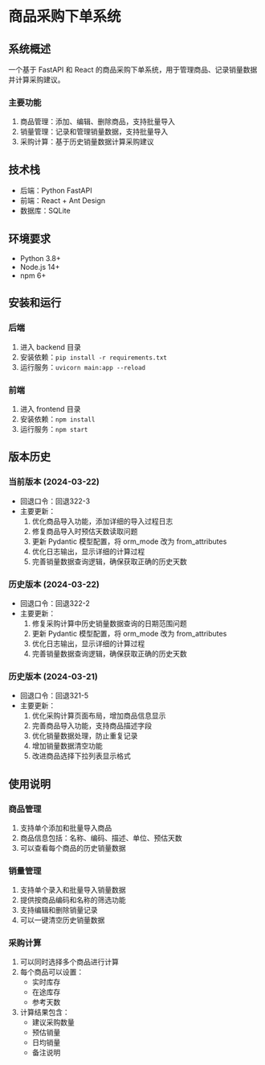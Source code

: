 # 商品采购下单系统

## 系统概述
一个基于 FastAPI 和 React 的商品采购下单系统，用于管理商品、记录销量数据并计算采购建议。

### 主要功能
1. 商品管理：添加、编辑、删除商品，支持批量导入
2. 销量管理：记录和管理销量数据，支持批量导入
3. 采购计算：基于历史销量数据计算采购建议

## 技术栈
- 后端：Python FastAPI
- 前端：React + Ant Design
- 数据库：SQLite

## 环境要求
- Python 3.8+
- Node.js 14+
- npm 6+

## 安装和运行
### 后端
1. 进入 backend 目录
2. 安装依赖：`pip install -r requirements.txt`
3. 运行服务：`uvicorn main:app --reload`

### 前端
1. 进入 frontend 目录
2. 安装依赖：`npm install`
3. 运行服务：`npm start`

## 版本历史

### 当前版本 (2024-03-22)
- 回退口令：回退322-3
- 主要更新：
  1. 优化商品导入功能，添加详细的导入过程日志
  2. 修复商品导入时预估天数读取问题
  3. 更新 Pydantic 模型配置，将 orm_mode 改为 from_attributes
  4. 优化日志输出，显示详细的计算过程
  5. 完善销量数据查询逻辑，确保获取正确的历史天数

### 历史版本 (2024-03-22)
- 回退口令：回退322-2
- 主要更新：
  1. 修复采购计算中历史销量数据查询的日期范围问题
  2. 更新 Pydantic 模型配置，将 orm_mode 改为 from_attributes
  3. 优化日志输出，显示详细的计算过程
  4. 完善销量数据查询逻辑，确保获取正确的历史天数

### 历史版本 (2024-03-21)
- 回退口令：回退321-5
- 主要更新：
  1. 优化采购计算页面布局，增加商品信息显示
  2. 完善商品导入功能，支持商品描述字段
  3. 优化销量数据处理，防止重复记录
  4. 增加销量数据清空功能
  5. 改进商品选择下拉列表显示格式

## 使用说明

### 商品管理
1. 支持单个添加和批量导入商品
2. 商品信息包括：名称、编码、描述、单位、预估天数
3. 可以查看每个商品的历史销量数据

### 销量管理
1. 支持单个录入和批量导入销量数据
2. 提供按商品编码和名称的筛选功能
3. 支持编辑和删除销量记录
4. 可以一键清空历史销量数据

### 采购计算
1. 可以同时选择多个商品进行计算
2. 每个商品可以设置：
   - 实时库存
   - 在途库存
   - 参考天数
3. 计算结果包含：
   - 建议采购数量
   - 预估销量
   - 日均销量
   - 备注说明 